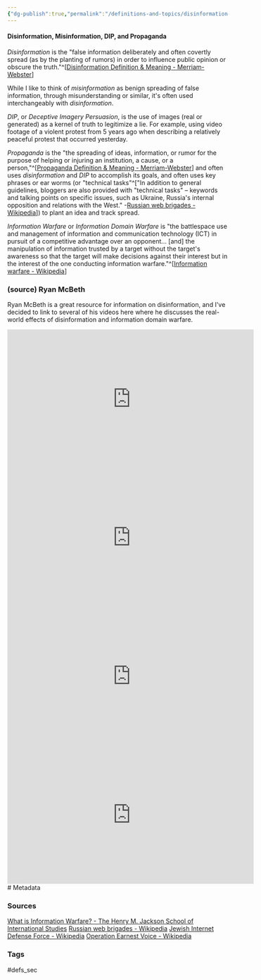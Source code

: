 ```yaml
---
{"dg-publish":true,"permalink":"/definitions-and-topics/disinformation-and-information-warfare/","noteIcon":""}
---
```


#### Disinformation, Misinformation, DIP, and Propaganda
*Disinformation* is the "false information deliberately and often covertly spread (as by the planting of rumors) in order to influence public opinion or obscure the truth."^[[Disinformation Definition & Meaning - Merriam-Webster](https://www.merriam-webster.com/dictionary/disinformation)]

While I like to think of *misinformation* as benign spreading of false information, through misunderstanding or similar, it's often used interchangeably with *disinformation*. 

*DIP*, or *Deceptive Imagery Persuasion*, is the use of images (real or generated) as a kernel of truth to legitimize a lie. For example, using video footage of a violent protest from 5 years ago when describing a relatively peaceful protest that occurred yesterday.

*Propaganda* is the "the spreading of ideas, information, or rumor for the purpose of helping or injuring an institution, a cause, or a person,"^[[Propaganda Definition & Meaning - Merriam-Webster](https://www.merriam-webster.com/dictionary/propaganda)] and often uses *disinformation* and *DIP* to accomplish its goals, and often uses key phrases or ear worms (or "technical tasks"^["In addition to general guidelines, bloggers are also provided with "technical tasks" – keywords and talking points on specific issues, such as Ukraine, Russia's internal opposition and relations with the West." -[Russian web brigades - Wikipedia](https://en.wikipedia.org/wiki/Russian_web_brigades#Methods)]) to plant an idea and track spread.

*Information Warfare* or *Information Domain Warfare* is "the battlespace use and management of information and communication technology (ICT) in pursuit of a competitive advantage over an opponent... \[and\] the manipulation of information trusted by a target without the target's awareness so that the target will make decisions against their interest but in the interest of the one conducting information warfare."^[[Information warfare - Wikipedia](https://en.wikipedia.org/wiki/Information_warfare)]

### (source) Ryan McBeth
Ryan McBeth is a great resource for information on disinformation, and I've decided to link to several of his videos here where he discusses the real-world effects of disinformation and information domain warfare.

<iframe width="560" height="315" src="https://www.youtube.com/embed/TXsfNdJQAbw?si=bPXVauR6QlKKbVl3" title="YouTube video player" frameborder="0" allow="accelerometer; autoplay; clipboard-write; encrypted-media; gyroscope; picture-in-picture; web-share" referrerpolicy="strict-origin-when-cross-origin" allowfullscreen></iframe>

<iframe width="560" height="315" src="https://www.youtube.com/embed/h3_DNL-VQjw?si=iMSPMsBfaOcdoXNw" title="YouTube video player" frameborder="0" allow="accelerometer; autoplay; clipboard-write; encrypted-media; gyroscope; picture-in-picture; web-share" referrerpolicy="strict-origin-when-cross-origin" allowfullscreen></iframe>

<iframe width="560" height="315" src="https://www.youtube.com/embed/TuuuU4ruYtg?si=wUxK8vyNkmkpAJpn" title="YouTube video player" frameborder="0" allow="accelerometer; autoplay; clipboard-write; encrypted-media; gyroscope; picture-in-picture; web-share" referrerpolicy="strict-origin-when-cross-origin" allowfullscreen></iframe>

<iframe width="560" height="315" src="https://www.youtube.com/embed/Yzaeeynpo1s?si=FZng6yfYoSRRjBm0" title="YouTube video player" frameborder="0" allow="accelerometer; autoplay; clipboard-write; encrypted-media; gyroscope; picture-in-picture; web-share" referrerpolicy="strict-origin-when-cross-origin" allowfullscreen></iframe>
# Metadata

### Sources
[What is Information Warfare? - The Henry M. Jackson School of International Studies](https://jsis.washington.edu/news/what-is-information-warfare/)
[Russian web brigades - Wikipedia](https://en.wikipedia.org/wiki/Russian_web_brigades)
[Jewish Internet Defense Force - Wikipedia](https://en.wikipedia.org/wiki/Jewish_Internet_Defense_Force)
[Operation Earnest Voice - Wikipedia](https://en.wikipedia.org/wiki/Operation_Earnest_Voice)
### Tags
#defs_sec 
